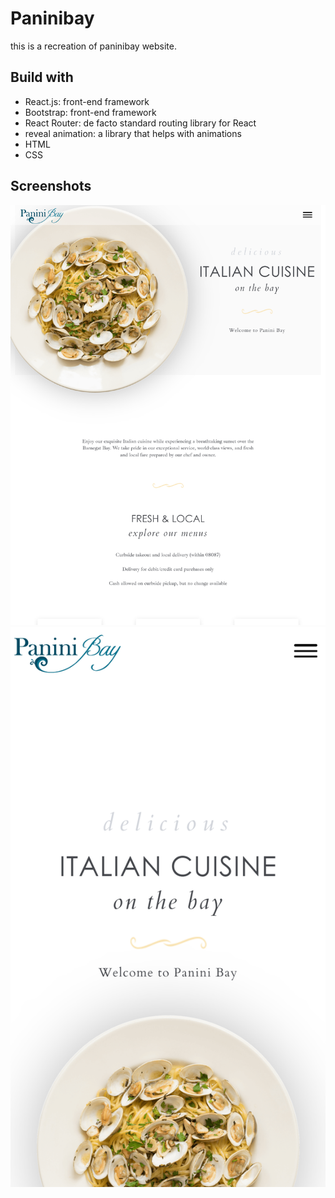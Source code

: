 # Paninibay 
this is a recreation of paninibay website. 

## Build with
* React.js: front-end framework
* Bootstrap: front-end framework
* React Router: de facto standard routing library for React
* reveal animation: a library that helps with animations
* HTML
* CSS


## Screenshots
![Alt text](./screenshots/paninibay-desktop.png?raw=true "Paninibay Desktop")
![Alt text](./screenshots/paninibay-mobile.png?raw=true "Paninibay Mobile")
